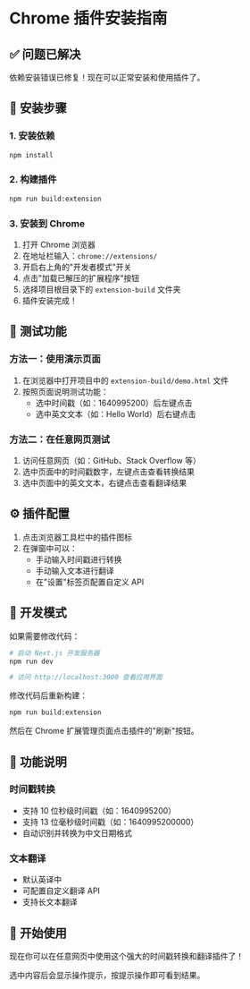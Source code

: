 # Chrome 插件安装指南

## ✅ 问题已解决

依赖安装错误已修复！现在可以正常安装和使用插件了。

## 🚀 安装步骤

### 1. 安装依赖
```bash
npm install
```

### 2. 构建插件
```bash
npm run build:extension
```

### 3. 安装到 Chrome
1. 打开 Chrome 浏览器
2. 在地址栏输入：`chrome://extensions/`
3. 开启右上角的"开发者模式"开关
4. 点击"加载已解压的扩展程序"按钮
5. 选择项目根目录下的 `extension-build` 文件夹
6. 插件安装完成！

## 🎯 测试功能

### 方法一：使用演示页面
1. 在浏览器中打开项目中的 `extension-build/demo.html` 文件
2. 按照页面说明测试功能：
   - 选中时间戳（如：1640995200）后左键点击
   - 选中英文文本（如：Hello World）后右键点击

### 方法二：在任意网页测试
1. 访问任意网页（如：GitHub、Stack Overflow 等）
2. 选中页面中的时间戳数字，左键点击查看转换结果
3. 选中页面中的英文文本，右键点击查看翻译结果

## ⚙️ 插件配置

1. 点击浏览器工具栏中的插件图标
2. 在弹窗中可以：
   - 手动输入时间戳进行转换
   - 手动输入文本进行翻译
   - 在"设置"标签页配置自定义 API

## 🔧 开发模式

如果需要修改代码：

```bash
# 启动 Next.js 开发服务器
npm run dev

# 访问 http://localhost:3000 查看应用界面
```

修改代码后重新构建：
```bash
npm run build:extension
```

然后在 Chrome 扩展管理页面点击插件的"刷新"按钮。

## 📝 功能说明

### 时间戳转换
- 支持 10 位秒级时间戳（如：1640995200）
- 支持 13 位毫秒级时间戳（如：1640995200000）
- 自动识别并转换为中文日期格式

### 文本翻译
- 默认英译中
- 可配置自定义翻译 API
- 支持长文本翻译

## 🎉 开始使用

现在你可以在任意网页中使用这个强大的时间戳转换和翻译插件了！

选中内容后会显示操作提示，按提示操作即可看到结果。
